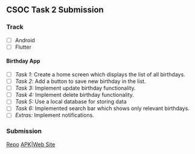 ## CSOC Task 2 Submission
<!-- - [x] mark like this where required -->

### Track

- [ ] Android
- [ ] Flutter

#### Birthday App

- [ ] *Task 1*: Create a home screen which displays the list of all birthdays.
- [ ] *Task 2*: Add a button to save new birthday in the list.
- [ ] *Task 3:* Implement update birthday functionality.
- [ ] *Task 4:* Implement delete birthday functionality.
- [ ] *Task 5:* Use a local database for storing data
- [ ] *Task 6:* Implemented search bar which shows only relevant birthdays.
- [ ] *Extras:* Implement notifications.

### Submission

<!-- Add in your repo and apk link or web site link as per track -->
[Repo](link)
[APK|Web Site](link)
